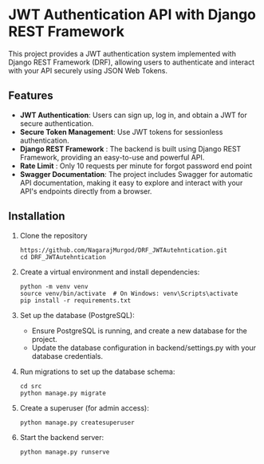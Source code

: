 # JWT Authentication API with Django REST Framework
This project provides a JWT authentication system implemented with Django REST Framework (DRF), allowing users to authenticate and interact with your API securely using JSON Web Tokens.


## Features
- **JWT Authentication**: Users can sign up, log in, and obtain a JWT for secure authentication.
- **Secure Token Management**: Use JWT tokens for sessionless authentication.
- **Django REST Framework** : The backend is built using Django REST Framework, providing an easy-to-use and powerful API.
- **Rate Limit** : Only 10 requests per minute for forgot password end point 
- **Swagger Documentation**: The project includes Swagger for automatic API documentation, making it easy to explore and interact with your API's endpoints directly from a browser.

## Installation
1. Clone the repository

    ```
    https://github.com/NagarajMurgod/DRF_JWTAutehntication.git
    cd DRF_JWTAutehntication
    ```

2. Create a virtual environment and install dependencies:

    ```
    python -m venv venv
    source venv/bin/activate  # On Windows: venv\Scripts\activate
    pip install -r requirements.txt
    ```

3.  Set up the database (PostgreSQL):

    - Ensure PostgreSQL is running, and create a new database for the project.
    - Update the database configuration in backend/settings.py with your database credentials.


4. Run migrations to set up the database schema:

    ```
    cd src
    python manage.py migrate
    ```

5. Create a superuser (for admin access):

    ```
    python manage.py createsuperuser
    ```

6. Start the backend server:

    ```
    python manage.py runserve
    ```
